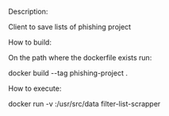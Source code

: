 Description:

Client to save lists of phishing project

How to build:

On the path where the dockerfile exists run:

docker build --tag phishing-project .

How to execute:

docker run -v <local directory>:/usr/src/data filter-list-scrapper
